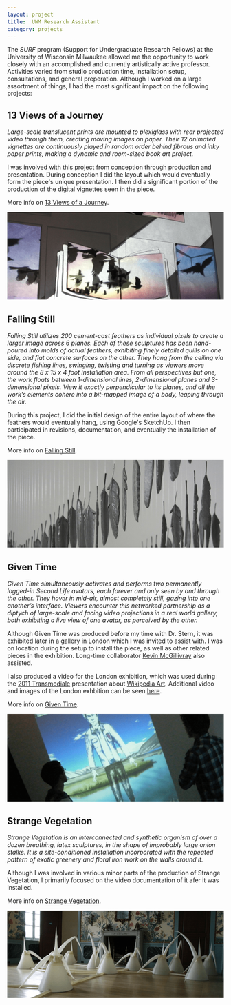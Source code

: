 ```yaml
---
layout: project
title:  UWM Research Assistant
category: projects
---
```


The _SURF_ program (Support for Undergraduate Research Fellows) at the University of Wisconsin Milwaukee allowed me the opportunity to work closely with an accomplished and currently artistically active professor. Activities varied from studio production time, installation setup, consultations, and general preperation. Although I worked on a large assortment of things, I had the most significant impact on the following projects:

## 13 Views of a Journey

_Large-scale translucent prints are mounted to plexiglass with rear projected video through them, creating moving images on paper. Their 12 animated vignettes are continuously played in random order behind fibrous and inky paper prints, making a dynamic and room-sized book art project._

I was involved with this project from conception through production and presentation. During conception I did the layout which would eventually form the piece's unique presentation. I then did a significant portion of the production of the digital vignettes seen in the piece.

More info on [13 Views of a Journey](http://nathanielstern.com/artwork/13-views-of-a-journey/ "13 View of a Journey").

![surf_image01](/img/surf_image01.png "SURF Image 01")

## Falling Still

_Falling Still utilizes 200 cement-cast feathers as individual pixels to create a larger image across 6 planes. Each of these sculptures has been hand-poured into molds of actual feathers, exhibiting finely detailed quills on one side, and flat concrete surfaces on the other. They hang from the ceiling via discrete fishing lines, swinging, twisting and turning as viewers move around the 8 x 15 x 4 foot installation area. From all perspectives but one, the work floats between 1-dimensional lines, 2-dimensional planes and 3-dimensional pixels. View it exactly perpendicular to its planes, and all the work’s elements cohere into a bit-mapped image of a body, leaping through the air._

During this project, I did the initial design of the entire layout of where the feathers would eventually hang, using Google's SketchUp. I then participated in revisions, documentation, and eventually the installation of the piece.

More info on [Falling Still](http://nathanielstern.com/artwork/falling-still/ "13 View of a Journey").

![surf_image02](/img/surf_image02.png "SURF Image 02")

## Given Time

_Given Time simultaneously activates and performs two permanently logged-in Second Life avatars, each forever and only seen by and through the other. They hover in mid-air, almost completely still, gazing into one another’s interface. Viewers encounter this networked partnership as a diptych of large-scale and facing video projections in a real world gallery, both exhibiting a live view of one avatar, as perceived by the other._

Although Given Time was produced before my time with Dr. Stern, it was exhibited later in a gallery in London which I was invited to assist with. I was on location during the setup to install the piece, as well as other related pieces in the exhibition. Long-time collaborator [Kevin McGillivray](http://kevinmcgillivray.net/ "Kevin McGillivray") also assisted.

I also produced a video for the London exhibition, which was used during the [2011 Transmediale](http://www.transmediale.de/category/tm-year/tm11) presentation about [Wikipedia Art](http://foster-douglas.com/wikipedia-art.org "Wikipedia Art"). Additional video and images of the London exhbition can be seen [here](http://nathanielstern.com/artwork/wikipedia-art/ "Wikipedia Art Installation").

More info on [Given Time](http://nathanielstern.com/artwork/given-time/ "Given Time").

![surf_image03](/img/surf_image03.png "SURF Image 03")

## Strange Vegetation

_Strange Vegetation is an interconnected and synthetic organism of over a dozen breathing, latex sculptures, in the shape of improbably large onion stalks. It is a site-conditioned installation incorporated with the repeated pattern of exotic greenery and floral iron work on the walls around it._

Although I was involved in various minor parts of the production of Strange Vegetation, I primarily focused on the video documentation of it afer it was installed.

More info on [Strange Vegetation](http://nathanielstern.com/artwork/strange-vegetation/ "Strange Vegetation").

![surf_image04](/img/surf_image04.png "SURF Image 04")
